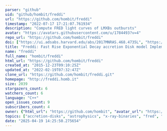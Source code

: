 ```yaml
---
parser: "github"
uid: "github/hombit/freddi"
url: "https://github.com/hombit/freddi"
timestamp: "2022-07-17 17:21:07.761934"
description: "Compute FRED light curves of LMXBs outbursts"
avatar: "https://avatars.githubusercontent.com/u/1784493?v=4"
repo_url: "https://github.com/hombit/freddi"
doi: ["https://ui.adsabs.harvard.edu/abs/2017MNRAS.468.4735L", "https://ui.adsabs.harvard.edu/abs/2016ascl.soft10014M/abstract"]
title: "Freddi: Fast Rise Exponential Decay accretion Disk model Implementation"
name: "freddi"
full_name: "hombit/freddi"
html_url: "https://github.com/hombit/freddi"
created_at: "2015-12-23T09:10:25Z"
updated_at: "2022-02-19T07:32:47Z"
clone_url: "https://github.com/hombit/freddi.git"
homepage: "http://freddi.homb.it"
size: 2039
stargazers_count: 6
watchers_count: 6
language: "C++"
open_issues_count: 9
subscribers_count: 4
owner: {"html_url": "https://github.com/hombit", "avatar_url": "https://avatars.githubusercontent.com/u/1784493?v=4", "login": "hombit", "type": "User"}
topics: ["accretion-disks", "astrophysics", "x-ray-binaries", "fred", "science", "lmxb"]
date: "2025-04-19 14:25:50.275654"
---
```

